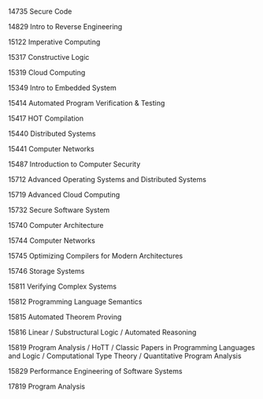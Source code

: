 14735	Secure Code

14829	Intro to Reverse Engineering

15122	Imperative Computing

15317	Constructive Logic

15319	Cloud Computing

15349	Intro to Embedded System

15414	Automated Program Verification & Testing

15417	HOT Compilation

15440	Distributed Systems

15441	Computer Networks

15487	Introduction to Computer Security

15712	Advanced Operating Systems and Distributed Systems

15719	Advanced Cloud Computing

15732	Secure Software System

15740	Computer Architecture

15744	Computer Networks

15745	Optimizing Compilers for Modern Architectures

15746	Storage Systems

15811	Verifying Complex Systems

15812	Programming Language Semantics

15815	Automated Theorem Proving

15816	Linear / Substructural Logic / Automated Reasoning

15819	Program Analysis / HoTT / Classic Papers in Programming Languages and Logic / Computational Type Theory / Quantitative Program Analysis

15829	Performance Engineering of Software Systems

17819	Program Analysis


